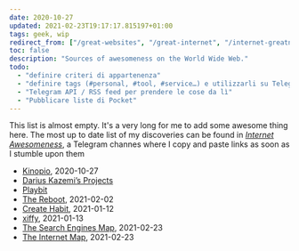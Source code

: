 ```yaml
---
date: 2020-10-27
updated: 2021-02-23T19:17:17.815197+01:00
tags: geek, wip
redirect_from: ["/great-websites", "/great-internet", "/internet-greatness"]
toc: false
description: "Sources of awesomeness on the World Wide Web."
todo:
  - "definire criteri di appartenenza"
  - "definire tags (#personal, #tool, #service…) e utilizzarli su Telegram"
  - "Telegram API / RSS feed per prendere le cose da lì"
  - "Pubblicare liste di Pocket"
---
```

<div class="yellow box">
  This list is almost empty. It's a very long for me to add some awesome thing here. The most up to date list of my discoveries can be found in <a href="https://t.me/internet_awesomeness" rel="noener noreferrer" target="_blank" title="Internet Awesomeness on Telegram"><cite>Internet Awesomeness</cite></a>, a Telegram channes where I copy and paste links as soon as I stumble upon them
</div>

- [Kinopio](https://kinopio.club/ "Kinopio"), 2020-10-27
- [Darius Kazemi’s Projects](https://tinysubversions.com/projects/ "Tiny Subversions - Projects")
- [Playbit](https://playb.it "Playbit")
- [The Reboot](https://thereboot.com "The Reboot"), 2021-02-02
- [Create Habit](https://programs.clearerthinking.org/daily_ritual.html "Create habit"), 2021-01-12
- [xiffy](https://xiffy.nl "Xiffy"), 2021-01-13
- [The Search Engines Map](https://www.searchenginemap.com "The Search Engines Map"), 2021-02-23
- [The Internet Map](https://internet-map.net "The Internet Map"), 2021-02-23